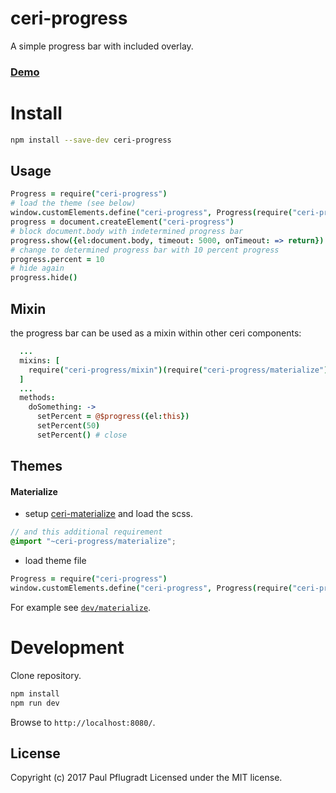 # ceri-progress

A simple progress bar with included overlay.

### [Demo](https://ceri-comps.github.io/ceri-progress)


# Install

```sh
npm install --save-dev ceri-progress
```
## Usage

```coffee
Progress = require("ceri-progress")
# load the theme (see below)
window.customElements.define("ceri-progress", Progress(require("ceri-progress/materialize")))
progress = document.createElement("ceri-progress")
# block document.body with indetermined progress bar
progress.show({el:document.body, timeout: 5000, onTimeout: => return})
# change to determined progress bar with 10 percent progress
progress.percent = 10
# hide again
progress.hide()
```

## Mixin

the progress bar can be used as a mixin within other ceri components:
```coffee
  ...
  mixins: [
    require("ceri-progress/mixin")(require("ceri-progress/materialize"))
  ]
  ...
  methods:
    doSomething: ->
      setPercent = @$progress({el:this})
      setPercent(50)
      setPercent() # close
```

## Themes
#### Materialize
- setup [ceri-materialize](https://github.com/ceri-comps/ceri-materialize) and load the scss.
```scss
// and this additional requirement
@import "~ceri-progress/materialize";
```
- load theme file
```coffee
Progress = require("ceri-progress")
window.customElements.define("ceri-progress", Progress(require("ceri-progress/materialize")))
```

For example see [`dev/materialize`](dev/materialize.coffee).

# Development
Clone repository.
```sh
npm install
npm run dev
```
Browse to `http://localhost:8080/`.

## License
Copyright (c) 2017 Paul Pflugradt
Licensed under the MIT license.
